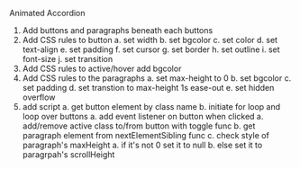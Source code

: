 Animated Accordion

1. Add buttons and paragraphs beneath each buttons
2. Add CSS rules to button
    a. set width
    b. set bgcolor
    c. set color
    d. set text-align
    e. set padding
    f. set cursor
    g. set border
    h. set outline
    i. set font-size
    j. set transition
3. Add CSS rules to active/hover
    add bgcolor
4. Add CSS rules to the paragraphs
    a. set max-height to 0
    b. set bgcolor
    c. set padding
    d. set transtion to max-height 1s ease-out
    e. set hidden overflow
5. add script
    a. get button element by class name
    b. initiate for loop and loop over buttons
        a. add event listener on button when clicked
            a. add/remove active class to/from button with toggle func
            b. get paragraph element from nextElementSibling func
            c. check style of paragraph's maxHeight
                a. if it's not 0 set it to null
                b. else set it to paragrpah's scrollHeight
                